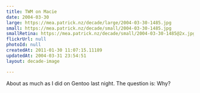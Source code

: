 ```yaml
---
title: TWM on Macie
date: 2004-03-30
large: https://mea.patrick.nz/decade/large/2004-03-30-1485.jpg
small: https://mea.patrick.nz/decade/small/2004-03-30-1485.jpg
smallRetina: https://mea.patrick.nz/decade/small/2004-03-30-1485@2x.jpg
flickrUrl: null
photoId: null
createdAt: 2011-01-30 11:07:15.11189
updatedAt: 2004-03-31 23:54:51
layout: decade-image

---
```

About as much as I did on Gentoo last night. The question is: Why?
